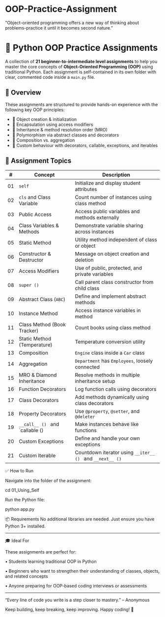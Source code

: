 # OOP-Practice-Assignment
"Object-oriented programming offers a new way of thinking about problems-practice it until it becomes second nature.”

# 🐍 Python OOP Practice Assignments
A collection of **21 beginner-to-intermediate level assignments** to help you master the core concepts of **Object-Oriented Programming (OOP)** using traditional Python. Each assignment is self-contained in its own folder with clear, commented code inside a `main.py` file.

## 📘 Overview
These assignments are structured to provide hands-on experience with the following key OOP principles:
- 🔹 Object creation & initialization  
- 🔹 Encapsulation using access modifiers  
- 🔹 Inheritance & method resolution order (MRO)  
- 🔹 Polymorphism via abstract classes and decorators  
- 🔹 Composition vs. aggregation  
- 🔹 Custom behaviour with decorators, callable, exceptions, and iterables
  
## 🧠 Assignment Topics
| # | Concept                           | Description                                                       |
|----|----------------------------------|-------------------------------------------------------------------|
| 01 | `self`                           | Initialize and display student attributes                         |
| 02 | `cls` and Class Variable         | Count number of instances using class method                      |
| 03 | Public Access                    | Access public variables and methods externally                    |
| 04 | Class Variables & Methods        | Demonstrate variable sharing across instances                     |
| 05 | Static Method                    | Utility method independent of class or object                     |
| 06 | Constructor & Destructor         | Message on object creation and deletion                           |
| 07 | Access Modifiers                 | Use of public, protected, and private variables                   |
| 08 | `super () `                      | Call parent class constructor from child class                    |
| 09 | Abstract Class (`ABC`)           | Define and implement abstract methods                             |
| 10 | Instance Method                  | Access instance variables in method                               |
| 11 | Class Method (Book Tracker)      | Count books using class method                                    |
| 12 | Static Method (Temperature)      | Temperature conversion utility                                    |
| 13 | Composition                      | `Engine` class inside a `Car` class                               |
| 14 | Aggregation                      | `Department` has `Employees`, loosely connected                   |
| 15 | MRO & Diamond Inheritance        | Resolve methods in multiple inheritance setup                     |
| 16 | Function Decorators              | Log function calls using decorators                               |
| 17 | Class Decorators                 | Add methods dynamically using class decorators                    |
| 18 | Property Decorators              | Use `@property`, `@setter`, and `@deleter`                        |
| 19 | `__call__ () ` and `callable ()  | Make instances behave like functions                              |
| 20 | Custom Exceptions                | Define and handle your own exceptions                             |
| 21 | Custom Iterable                  | Countdown iterator using `__iter__ () ` and `__next__ () `        |

✅ How to Run

Navigate into the folder of the assignment:

cd 01_Using_Self

Run the Python file:

python app.py

📦 Requirements
No additional libraries are needed. Just ensure you have Python 3+ installed.
________________________________________
🎓 Ideal For

These assignments are perfect for:

•	Students learning traditional OOP in Python

•	Beginners who want to strengthen their understanding of classes, objects, and related concepts

•	Anyone preparing for OOP-based coding interviews or assessments
________________________________________
“Every line of code you write is a step closer to mastery.” – Anonymous

Keep building, keep breaking, keep improving. Happy coding! 🚀

